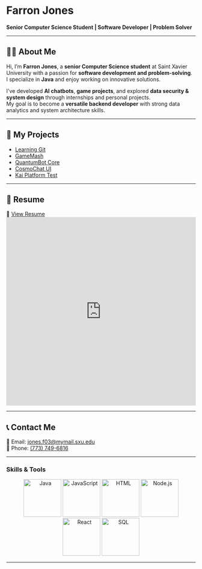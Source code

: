 # Farron Jones

**Senior Computer Science Student | Software Developer | Problem Solver**

---

## 👨‍💻 About Me

Hi, I’m **Farron Jones**, a **senior Computer Science student** at Saint Xavier University with a passion for **software development and problem-solving**.  
I specialize in **Java** and enjoy working on innovative solutions.

I've developed **AI chatbots**, **game projects**, and explored **data security & system design** through internships and personal projects.  
My goal is to become a **versatile backend developer** with strong data analytics and system architecture skills.

---

## 📂 My Projects

- [Learning Git](https://github.com/FarronJones/learning-git)
- [GameMash](https://github.com/FarronJones/GameMash)
- [QuantumBot Core](https://github.com/FarronJones/QuantumBotCore)
- [CosmoChat UI](https://github.com/FarronJones/CosmoChatUI)
- [Kai Platform Test](https://github.com/FarronJones/kai-platform-test)

---

## 📜 Resume

🔗 [View Resume](https://raw.githubusercontent.com/FarronJones/Resume/main/FarronResume.pdf)  
<embed src="https://github.com/FarronJones/Resume/raw/main/FarronResume.pdf" width="100%" height="500px" type="application/pdf">

---

## 📞 Contact Me

📧 Email: [jones.f03@mymail.sxu.edu](mailto:jones.f03@mymail.sxu.edu)  
📱 Phone: [ (773) 749-6816 ](tel:7737496816)

---

### Skills & Tools



<p align="center">
  <img src="https://wiki.socr.umich.edu/images/a/a2/JAVA_animated.gif" width="100" alt="Java">
  <img src="https://media4.giphy.com/media/v1.Y2lkPTc5MGI3NjExeHZmOGpsbGhpMXZzNTc1eTIzNXAzZG1hdGJyY214MjdwM3FhOXduZyZlcD12MV9pbnRlcm5hbF9naWZfYnlfaWQmY3Q9Zw/SvFocn0wNMx0iv2rYz/giphy.gif" width="100" alt="JavaScript">
  <img src="https://media3.giphy.com/media/YOczfjtC0H0IMBKhRf/200w.gif?cid=6c09b952tx6yczra8r8qozft8v405pakf0y93rjaqzdt689f&ep=v1_gifs_search&rid=200w.gif&ct=g" width="100" alt="HTML">
  <img src="https://mir-s3-cdn-cf.behance.net/project_modules/hd/e69ab290704783.5e39e8ad5f86f.gif" width="100" alt="Node.js">
  <img src="https://media1.giphy.com/media/eNAsjO55tPbgaor7ma/giphy.gif?cid=6c09b952md9km6pshgah849b0nj3f1op9x6n2ul0zimndaxh&ep=v1_stickers_search&rid=giphy.gif&ct=s" width="100" alt="React">
  <img src="https://media2.giphy.com/media/vISmwpBJUNYzukTnVx/100.gif?cid=6c09b952u5ferl3puvvt7n9n75v44ewyv24y1tqx46qj26nm&ep=v1_gifs_search&rid=100.gif&ct=g" width="100" alt="SQL">
</p>

---


